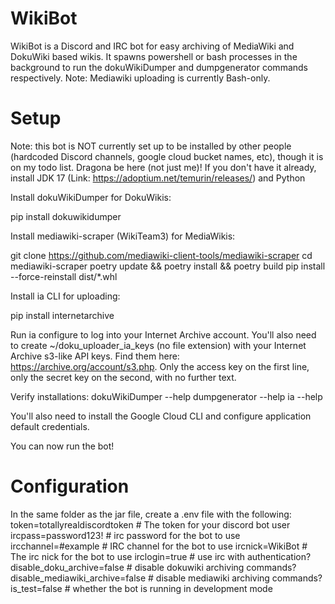 # WikiBot
WikiBot is a Discord and IRC bot for easy archiving of MediaWiki and DokuWiki based wikis. It spawns powershell or bash processes in the background to run the dokuWikiDumper and dumpgenerator commands respectively.
Note: Mediawiki uploading is currently Bash-only. 

# Setup
Note: this bot is NOT currently set up to be installed by other people (hardcoded Discord channels, google cloud bucket names, etc), though it is on my todo list. Dragona be here (not just me)!
If you don't have it already, install JDK 17 (Link: https://adoptium.net/temurin/releases/) and Python

Install dokuWikiDumper for DokuWikis:

pip install dokuwikidumper

Install mediawiki-scraper (WikiTeam3) for MediaWikis:

git clone https://github.com/mediawiki-client-tools/mediawiki-scraper
cd mediawiki-scraper
poetry update && poetry install && poetry build
pip install --force-reinstall dist/*.whl

Install ia CLI for uploading:

pip install internetarchive

Run ia configure to log into your Internet Archive account. You'll also need to create ~/doku_uploader_ia_keys (no file extension) with your Internet Archive s3-like API keys. Find them here: https://archive.org/account/s3.php. Only the access key on the first line, only the secret key on the second, with no further text.

Verify installations:
dokuWikiDumper --help
dumpgenerator --help
ia --help

You'll also need to install the Google Cloud CLI and configure application default credentials.

You can now run the bot!

# Configuration
In the same folder as the jar file, create a .env file with the following:
token=totallyrealdiscordtoken # The token for your discord bot user
ircpass=password123! # irc password for the bot to use
ircchannel=#example # IRC channel for the bot to use
ircnick=WikiBot # The irc nick for the bot to use
irclogin=true # use irc with authentication?
disable_doku_archive=false # disable dokuwiki archiving commands?
disable_mediawiki_archive=false # disable mediawiki archiving commands?
is_test=false # whether the bot is running in development mode
